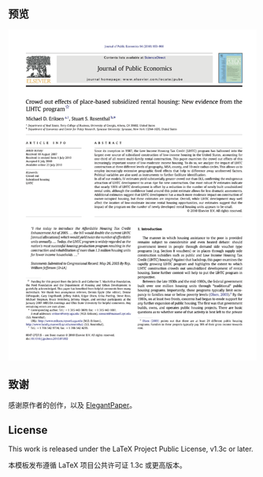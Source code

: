 ## 预览

![first-page-english](figures/the-first-page-english.png)

## 致谢

感谢原作者的创作，以及 [ElegantPaper](https://github.com/ElegantLaTeX/ElegantPaper)。

## License

This work is released under the LaTeX Project Public License, v1.3c or later. 

本模板发布遵循 LaTeX 项目公共许可证 1.3c 或更高版本。
